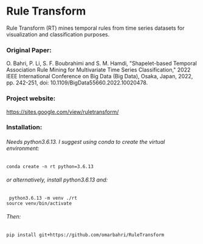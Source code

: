 # Rule Transform
Rule Transform (RT) mines temporal rules from time series datasets for visualization and classification purposes. <br />
### Original Paper: <br />
O. Bahri, P. Li, S. F. Boubrahimi and S. M. Hamdi, "Shapelet-based Temporal Association Rule Mining for Multivariate Time Series Classification," 2022 IEEE International Conference on Big Data (Big Data), Osaka, Japan, 2022, pp. 242-251, doi: 10.1109/BigData55660.2022.10020478.
### Project website: <br />
https://sites.google.com/view/ruletransform/
### Installation: <br />
###### Needs python3.6.13. I suggest using conda to create the virtual environment: <br />
```
conda create -n rt python=3.6.13
```
###### or alternatively, install python3.6.13 and: <br />
```
 python3.6.13 -m venv ./rt
source venv/bin/activate
```
###### Then:
```
pip install git+https://github.com/omarbahri/RuleTransform
```
